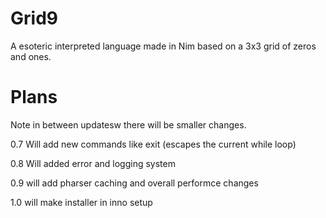 # Grid9
A esoteric interpreted language made in Nim based on a 3x3 grid of zeros and ones.

# Plans
Note in between updatesw there will be smaller changes.

0.7
Will add new commands like exit (escapes the current while loop)

0.8
Will added error and logging system

0.9
will add pharser caching and overall performce changes

1.0
will make installer in inno setup

